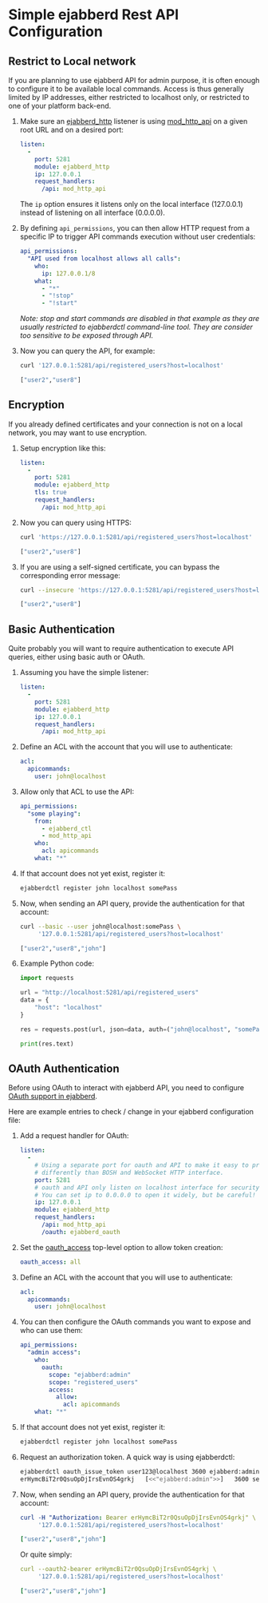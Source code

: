 # Simple ejabberd Rest API Configuration

<!--
TODO:

  - Link to page showing how to configure TLS on listeners
  - Link to page showing how to use Go ejabberd API client

-->

## Restrict to Local network

If you are planning to use ejabberd API for admin purpose, it is often enough to configure it to be available local commands.
Access is thus generally limited by IP addresses, either restricted to localhost only, or restricted to one of your platform back-end.

1. Make sure an [ejabberd_http](../../admin/configuration/listen.md#ejabberd_http) listener is using [mod_http_api](../../admin/configuration/modules.md#mod_http_api) on a given root URL and on a desired port:

    ``` yaml
    listen:
      -
        port: 5281
        module: ejabberd_http
        ip: 127.0.0.1
        request_handlers:
          /api: mod_http_api
    ```

     The `ip` option ensures it listens only on the local interface (127.0.0.1) instead of listening on all interface (0.0.0.0).

2. By defining `api_permissions`, you can then allow HTTP request from a specific IP to trigger API commands execution without user credentials:

    ``` yaml
    api_permissions:
      "API used from localhost allows all calls":
        who:
          ip: 127.0.0.1/8
        what:
          - "*"
          - "!stop"
          - "!start"
    ```

    _Note: stop and start commands are disabled in that example as they are usually restricted to ejabberdctl command-line tool. They are consider too sensitive to be exposed through API._

3. Now you can query the API, for example:

    ``` sh
    curl '127.0.0.1:5281/api/registered_users?host=localhost'

    ["user2","user8"]
    ```

## Encryption

If you already defined certificates and your connection is not on a local network, you may want to use encryption.

1. Setup encryption like this:

    ``` yaml
    listen:
      -
        port: 5281
        module: ejabberd_http
        tls: true
        request_handlers:
          /api: mod_http_api
    ```

2. Now you can query using HTTPS:

    ``` sh
    curl 'https://127.0.0.1:5281/api/registered_users?host=localhost'

    ["user2","user8"]
    ```

3. If you are using a self-signed certificate, you can bypass the corresponding error message:

    ``` sh
    curl --insecure 'https://127.0.0.1:5281/api/registered_users?host=localhost'

    ["user2","user8"]
    ```

## Basic Authentication

Quite probably you will want to require authentication to execute API queries, either using basic auth or OAuth.

1. Assuming you have the simple listener:

    ``` yaml
    listen:
      -
        port: 5281
        module: ejabberd_http
        ip: 127.0.0.1
        request_handlers:
          /api: mod_http_api
    ```

2. Define an ACL with the account that you will use to authenticate:

    ``` yaml
    acl:
      apicommands:
        user: john@localhost
    ```

3. Allow only that ACL to use the API:

    ``` yaml
    api_permissions:
      "some playing":
        from:
          - ejabberd_ctl
          - mod_http_api
        who:
          acl: apicommands
        what: "*"
    ```

4. If that account does not yet exist, register it:

    ``` sh
    ejabberdctl register john localhost somePass
    ```

5. Now, when sending an API query, provide the authentication for that account:

    ``` sh
    curl --basic --user john@localhost:somePass \
         '127.0.0.1:5281/api/registered_users?host=localhost'

    ["user2","user8","john"]
    ```

6. Example Python code:

    ``` python
    import requests

    url = "http://localhost:5281/api/registered_users"
    data = {
        "host": "localhost"
    }

    res = requests.post(url, json=data, auth=("john@localhost", "somePass"))

    print(res.text)
    ```

## OAuth Authentication

Before using OAuth to interact with ejabberd API, you need to configure [OAuth support in ejabberd](oauth.md).

Here are example entries to check / change in your ejabberd configuration file:

1. Add a request handler for OAuth:

    ``` yaml
    listen:
      -
        # Using a separate port for oauth and API to make it easy to protect it
        # differently than BOSH and WebSocket HTTP interface.
        port: 5281
        # oauth and API only listen on localhost interface for security reason
        # You can set ip to 0.0.0.0 to open it widely, but be careful!
        ip: 127.0.0.1
        module: ejabberd_http
        request_handlers:
          /api: mod_http_api
          /oauth: ejabberd_oauth
    ```

2. Set the [oauth_access](../../admin/configuration/toplevel.md#oauth_access)
   top-level option to allow token creation:

    ``` yaml
    oauth_access: all
    ```

3. Define an ACL with the account that you will use to authenticate:

    ``` yaml
    acl:
      apicommands:
        user: john@localhost
    ```

4. You can then configure the OAuth commands you want to expose and who can use them:

    ``` yaml
    api_permissions:
      "admin access":
        who:
          oauth:
            scope: "ejabberd:admin"
            scope: "registered_users"
            access:
              allow:
                acl: apicommands
        what: "*"
    ```

5. If that account does not yet exist, register it:

    ``` sh
    ejabberdctl register john localhost somePass
    ```

6. Request an authorization token. A quick way is using ejabberdctl:

    ``` sh
    ejabberdctl oauth_issue_token user123@localhost 3600 ejabberd:admin
    erHymcBiT2r0QsuOpDjIrsEvnOS4grkj   [<<"ejabberd:admin">>]   3600 seconds
    ```

7. Now, when sending an API query, provide the authentication for that account:

    ``` yaml
    curl -H "Authorization: Bearer erHymcBiT2r0QsuOpDjIrsEvnOS4grkj" \
         '127.0.0.1:5281/api/registered_users?host=localhost'

    ["user2","user8","john"]
    ```

    Or quite simply:

    ``` yaml
    curl --oauth2-bearer erHymcBiT2r0QsuOpDjIrsEvnOS4grkj \
         '127.0.0.1:5281/api/registered_users?host=localhost'

    ["user2","user8","john"]
    ```
